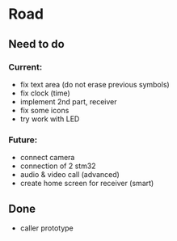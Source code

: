 # Road
## Need to do
### Current:
* fix text area (do not erase previous symbols)
* fix clock (time)
* implement 2nd part, receiver
* fix some icons
* try work with LED
### Future:
* connect camera
* connection of 2 stm32
* audio & video call (advanced)
* create home screen for receiver (smart)
## Done
* caller prototype
